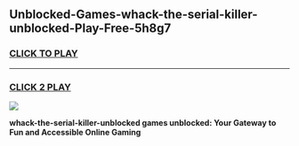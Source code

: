 
## Unblocked-Games-whack-the-serial-killer-unblocked-Play-Free-5h8g7
<h3>
<a href="https://premium76.site?title=whack-the-serial-killer-unblocked&ref=18A1">CLICK TO PLAY</a></h3>
<hr>

<h3>
<a href="https://premium76.site?title=whack-the-serial-killer-unblocked&ref=18A1">CLICK 2 PLAY</a>
  
</h3>

<a href="https://premium76.site?title=whack-the-serial-killer-unblocked&ref=18A1"><img src="https://clearcache.store/games.png"></a>


**whack-the-serial-killer-unblocked games unblocked: Your Gateway to Fun and Accessible Online Gaming**
